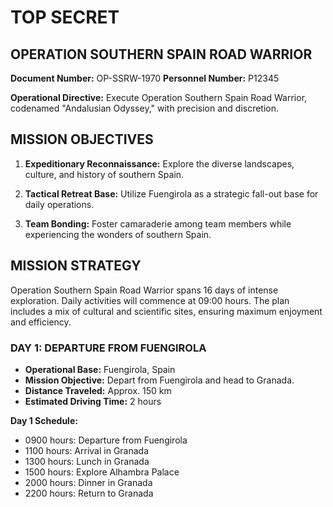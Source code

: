 # TOP SECRET

## OPERATION SOUTHERN SPAIN ROAD WARRIOR
**Document Number:** OP-SSRW-1970
**Personnel Number:** P12345

**Operational Directive:** Execute Operation Southern Spain Road Warrior, codenamed "Andalusian Odyssey," with precision and discretion.

## MISSION OBJECTIVES
1. **Expeditionary Reconnaissance:** Explore the diverse landscapes, culture, and history of southern Spain.

2. **Tactical Retreat Base:** Utilize Fuengirola as a strategic fall-out base for daily operations.

3. **Team Bonding:** Foster camaraderie among team members while experiencing the wonders of southern Spain.

## MISSION STRATEGY
Operation Southern Spain Road Warrior spans 16 days of intense exploration. Daily activities will commence at 09:00 hours. The plan includes a mix of cultural and scientific sites, ensuring maximum enjoyment and efficiency.

### DAY 1: DEPARTURE FROM FUENGIROLA
- **Operational Base:** Fuengirola, Spain
- **Mission Objective:** Depart from Fuengirola and head to Granada.
- **Distance Traveled:** Approx. 150 km
- **Estimated Driving Time:** 2 hours

**Day 1 Schedule:**
- 0900 hours: Departure from Fuengirola
- 1100 hours: Arrival in Granada
- 1300 hours: Lunch in Granada
- 1500 hours: Explore Alhambra Palace
- 2000 hours: Dinner in Granada
- 2200 hours: Return to Granada



<!--stackedit_data:
eyJoaXN0b3J5IjpbLTQxMzYyMDk0OSw3MzA5OTgxMTZdfQ==
-->